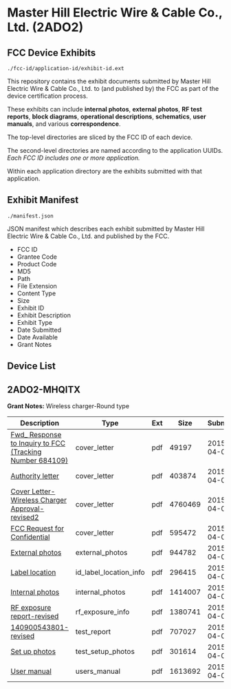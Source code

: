 # Master Hill Electric Wire & Cable Co., Ltd. (2ADO2)
## FCC Device Exhibits

```
./fcc-id/application-id/exhibit-id.ext
```

This repository contains the exhibit documents submitted by Master Hill Electric Wire & Cable Co., Ltd. to (and published by) the FCC as part of the device certification process.

These exhibits can include **internal photos**, **external photos**, **RF test reports**, **block diagrams**, **operational descriptions**, **schematics**, **user manuals**, and various **correspondence**.

The top-level directories are sliced by the FCC ID of each device.

The second-level directories are named according to the application UUIDs. *Each FCC ID includes one or more application.*

Within each application directory are the exhibits submitted with that application. 

## Exhibit Manifest

```
./manifest.json
```

JSON manifest which describes each exhibit submitted by Master Hill Electric Wire & Cable Co., Ltd. and published by the FCC.

- FCC ID
- Grantee Code
- Product Code
- MD5
- Path
- File Extension
- Content Type
- Size
- Exhibit ID
- Exhibit Description
- Exhibit Type
- Date Submitted
- Date Available
- Grant Notes

## Device List
## 2ADO2-MHQITX
**Grant Notes:** Wireless charger-Round type

| Description | Type | Ext | Size | Submitted | Available |
| ----------- | ---- | --- | ---- | --------- | --------- |
| [Fwd_ Response to Inquiry to FCC (Tracking Number 684109)](2ADO2-MHQITX/5a019c659ab98a2c6a817816426146e0/2577515.pdf) | cover_letter | pdf | 49197 | 2015-04-08 | 2015-04-09 |
| [Authority letter](2ADO2-MHQITX/5a019c659ab98a2c6a817816426146e0/2577517.pdf) | cover_letter | pdf | 403874 | 2015-04-08 | 2015-04-09 |
| [Cover Letter-Wireless Charger Approval-revised2](2ADO2-MHQITX/5a019c659ab98a2c6a817816426146e0/2577518.pdf) | cover_letter | pdf | 4760469 | 2015-04-08 | 2015-04-09 |
| [FCC Request  for Confidential](2ADO2-MHQITX/5a019c659ab98a2c6a817816426146e0/2577519.pdf) | cover_letter | pdf | 595472 | 2015-04-08 | 2015-04-09 |
| [External photos](2ADO2-MHQITX/5a019c659ab98a2c6a817816426146e0/2577520.pdf) | external_photos | pdf | 944782 | 2015-04-08 | 2015-04-09 |
| [Label location](2ADO2-MHQITX/5a019c659ab98a2c6a817816426146e0/2577522.pdf) | id_label_location_info | pdf | 296415 | 2015-04-08 | 2015-04-09 |
| [Internal photos](2ADO2-MHQITX/5a019c659ab98a2c6a817816426146e0/2577521.pdf) | internal_photos | pdf | 1414007 | 2015-04-08 | 2015-04-09 |
| [RF exposure report-revised](2ADO2-MHQITX/5a019c659ab98a2c6a817816426146e0/2577526.pdf) | rf_exposure_info | pdf | 1380741 | 2015-04-08 | 2015-04-09 |
| [140900543801-revised](2ADO2-MHQITX/5a019c659ab98a2c6a817816426146e0/2577525.pdf) | test_report | pdf | 707027 | 2015-04-08 | 2015-04-09 |
| [Set up photos](2ADO2-MHQITX/5a019c659ab98a2c6a817816426146e0/2577527.pdf) | test_setup_photos | pdf | 301614 | 2015-04-08 | 2015-04-09 |
| [User manual](2ADO2-MHQITX/5a019c659ab98a2c6a817816426146e0/2577528.pdf) | users_manual | pdf | 1613692 | 2015-04-08 | 2015-04-09 |
